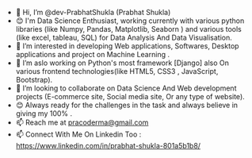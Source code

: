- 👋 Hi, I’m @dev-PrabhatShukla (Prabhat Shukla)
- 😊 I'm Data Science Enthusiast, working currently with various python libraries (like Numpy, Pandas, Matplotlib, Seaborn ) and various tools (like excel, tableau, SQL) for Data Analysis And Data Visualisation.
- 👀 I’m interested in developing Web applications, Softwares, Desktop applications and project on Machine Learning .
- 🌱 I’m aslo working on Python's most framework [Django] also On various frontend technologies(like HTML5, CSS3 , JavaScript, Bootstrap).
- 💞️ I’m looking to collaborate on Data Science And Web development projects (E-commerce site, Social media site, Or any type of website).
- 😊 Always ready for the challenges in the task and always believe in giving my 100% .
- 📫 Reach me at pracoderma@gmail.com
- 📫 Connect With Me On Linkedin Too : https://www.linkedin.com/in/prabhat-shukla-801a5b1b8/

<!---
dev-PrabhatShukla/dev-PrabhatShukla is a ✨ special ✨ repository because its `README.md` (this file) appears on your GitHub profile.
You can click the Preview link to take a look at your changes.
--->
